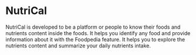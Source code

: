 # NutriCal
NutriCal is developed to be a platform or people to know their foods and nutrients content inside the foods. It helps you identify any food and provide information about it with the Foodpedia feature. It helps you to explore the nutrients content and summarize your daily nutrients intake.
